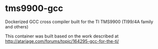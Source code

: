 # tms9900-gcc
Dockerized GCC cross compiler built for the TI TMS9900 (TI99/4A family and others) 

This container was built based on the work described at http://atariage.com/forums/topic/164295-gcc-for-the-ti/

